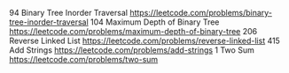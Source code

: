 94	Binary Tree Inorder Traversal https://leetcode.com/problems/binary-tree-inorder-traversal
104	Maximum Depth of Binary Tree https://leetcode.com/problems/maximum-depth-of-binary-tree
206	Reverse Linked List https://leetcode.com/problems/reverse-linked-list
415  Add Strings https://leetcode.com/problems/add-strings
1	Two Sum https://leetcode.com/problems/two-sum



